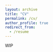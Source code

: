 ```yaml
---
layout: archive
title: "CV"
permalink: /cv/
author_profile: true
redirect_from:
  - /resume
---
```

WIP

